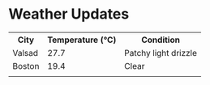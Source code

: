 # Weather Updates

<!-- WEATHER-UPDATE-START -->
<table><tr><th>City</th><th>Temperature (°C)</th><th>Condition</th></tr><tr><td>Valsad</td><td>27.7</td><td>Patchy light drizzle</td></tr><tr><td>Boston</td><td>19.4</td><td>Clear</td></tr><tr><td></td><td></td><td></td></tr></table>
<!-- WEATHER-UPDATE-END -->
